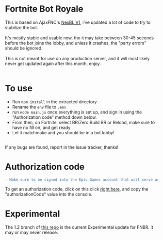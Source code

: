 # Fortnite Bot Royale
This is based on AjaxFNC's [NexBL V1](https://github.com/AjaxFNC-YT/NexBL-V1/), i've updated a lot of code to try to stabilize the bot.<br>
<br>
It's mostly stable and usable now, tho it may take between 30-45 seconds before the bot joins the lobby, and unless it crashes, the "party errors" should be ignored.<br>
<br>
This is not meant for use on any production server, and it will most likely never get updated again after this month, enjoy.<br>
<br>
# To use
* Run `npm install` in the extracted directory
* Rename the `env` file to `.env`
* run `node main.js` once everything is set up, and sign in using the "Authorization code" method down below.
* From then, on Fortnite, select BR/Zero Build BR or Reload, make sure to have no fill on, and get ready
* Let it matchmake and you should be in a bot lobby!
<br>
If any bugs are found, report in the issue tracker, thanks!
<br>

# Authorization code
```diff
- Make sure to be signed into the Epic Games account that will serve as the bot account!! Use incognito mode, or another browser to make sure!
```
To get an authorization code, click on this click [right here](https://www.epicgames.com/id/api/redirect?clientId=3f69e56c7649492c8cc29f1af08a8a12&responseType=code), and copy the "authorizationCode" value into the console.
<br>

# Experimental
The 1.2 branch of [this repo](https://github.com/kitstudios/Fortnite-Bot-Royale/tree/Experimental) is the current Experimental update for FNBR. It may or may never release.



